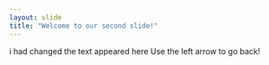 ```yaml
---
layout: slide
title: "Welcome to our second slide!"
---
```

i had changed the text appeared here
Use the left arrow to go back!
